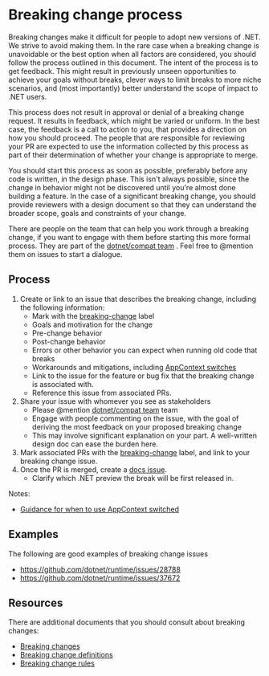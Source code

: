 # Breaking change process

Breaking changes make it difficult for people to adopt new versions of .NET. We strive to avoid making them. In the rare case when a breaking change is unavoidable or the best option when all factors are considered, you should follow the process outlined in this document. The intent of the process is to get feedback. This might result in previously unseen  opportunities to achieve your goals without breaks, clever ways to limit breaks to more niche scenarios, and (most importantly) better understand the scope of impact to .NET users.

This process does not result in approval or denial of a breaking change request. It results in feedback, which might be varied or uniform. In the best case, the feedback is a call to action to you, that provides a direction on how you should proceed. The people that are responsible for reviewing your PR are expected to use the information collected by this process as part of their determination of whether your change is appropriate to merge.

You should start this process as soon as possible, preferably before any code is written, in the design phase. This isn't always possible, since the change in behavior might not be discovered until you're almost done building a feature. In the case of a significant breaking change, you  should provide reviewers with a design document so that they can understand the broader scope, goals and constraints of your change.

There are people on the team that can help you work through a breaking change, if you want to engage with them before starting this more formal process. They are part of the [dotnet/compat team](https://github.com/orgs/dotnet/teams/compat) . Feel free to @mention them on issues to start a dialogue.

## Process

1. Create or link to an issue that describes the breaking change, including the following information:
   * Mark with the [breaking-change](https://github.com/dotnet/runtime/labels/breaking-change) label
   * Goals and motivation for the change
   * Pre-change behavior
   * Post-change behavior
   * Errors or other behavior you can expect when running old code that breaks
   * Workarounds and mitigations, including [AppContext switches](https://docs.microsoft.com/dotnet/api/system.appcontext)
   * Link to the issue for the feature or bug fix that the breaking change is associated with.
   * Reference this issue from associated PRs.
2. Share your issue with whomever you see as stakeholders
   * Please @mention [dotnet/compat team](https://github.com/orgs/dotnet/teams/compat) team
   * Engage with people commenting on the issue, with the goal of deriving the most feedback on your proposed breaking change
   * This may involve significant explanation on your part. A well-written design doc can ease the burden here.
3. Mark associated PRs with the [breaking-change](https://github.com/dotnet/runtime/labels/breaking-change) label, and link to your breaking change issue.
4. Once the PR is merged, create a [docs issue](https://github.com/dotnet/docs/issues/new?template=dotnet-breaking-change.md).
   * Clarify which .NET preview the break will be first released in.

Notes:

* [Guidance for when to use AppContext switched](https://github.com/dotnet/runtime/issues/8655#issuecomment-415103199)

## Examples

The following are good examples of breaking change issues

* https://github.com/dotnet/runtime/issues/28788
* https://github.com/dotnet/runtime/issues/37672

## Resources

There are additional documents that you should consult about breaking changes:

* [Breaking changes](https://github.com/dotnet/runtime/blob/master/docs/coding-guidelines/breaking-changes.md)
* [Breaking change definitions](https://github.com/dotnet/runtime/blob/master/docs/coding-guidelines/breaking-change-definitions.md)
* [Breaking change rules](https://github.com/dotnet/runtime/blob/master/docs/coding-guidelines/breaking-change-rules.md)
